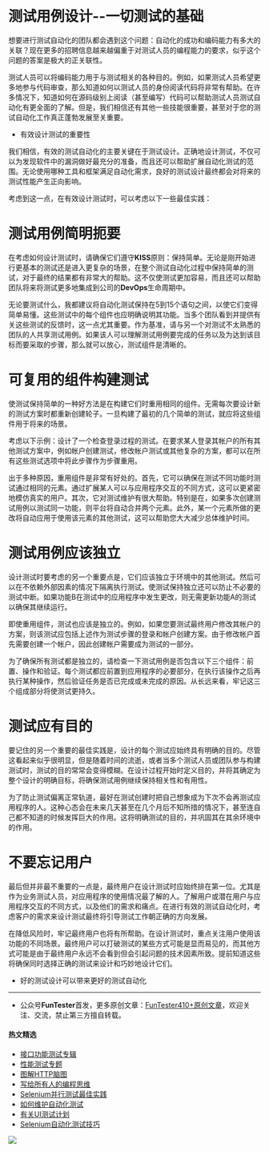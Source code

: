 # 测试用例设计--一切测试的基础



想要进行测试自动化的团队都会遇到这个问题：自动化的成功和编码能力有多大的关联？现在更多的招聘信息越来越偏重于对测试人员的编程能力的要求，似乎这个问题的答案是极大的正关联性。

测试人员可以将编码能力用于与测试相关的各种目的。例如，如果测试人员希望更多地参与代码审查，那么知道如何以测试人员的身份阅读代码将非常有帮助。在许多情况下，知道如何在源码级别上阅读（甚至编写）代码可以帮助测试人员测试自动化有更全面的了解。但是，我们相信还有其他一些技能很重要，甚至对于您的测试自动化工作真正蓬勃发展至关重要。

* 有效设计测试的重要性

我们相信，有效的测试自动化的主要关键在于测试设计。正确地设计测试，不仅可以为发现软件中的漏洞做好最充分的准备，而且还可以帮助扩展自动化测试的范围。无论使用哪种工具和框架满足自动化需求，良好的测试设计最终都会对将来的测试性能产生正向影响。

考虑到这一点，在有效设计测试时，可以考虑以下一些最佳实践：

# 测试用例简明扼要

在考虑如何设计测试时，请确保它们遵守**KISS**原则：保持简单。无论是刚开始进行更基本的测试还是进入更复杂的场景，在整个测试自动化过程中保持简单的测试，对于最终的结果都有非常大的帮助。这不仅使测试更加容易，而且还可以帮助团队将来将测试更多地集成到公司的**DevOps**生命周期中。

无论要测试什么，我都建议将自动化测试保持在5到15个语句之间，以使它们变得简单易懂。这些测试中的每个组件也应明确说明其功能。当多个团队看到并提供有关这些测试的反馈时，这一点尤其重要。作为基准，请与另一个对测试不太熟悉的团队的人共享测试用例。如果该人可以理解测试用例要完成的任务以及为达到该目标而要采取的步骤，那么就可以放心，测试组件是清晰的。

# 可复用的组件构建测试

使测试保持简单的一种好方法是在构建它们时重用相同的组件。无需每次要设计新的测试方案时都重新创建轮子。一旦构建了最初的几个简单的测试，就应将这些组件用于将来的场景。

考虑以下示例：设计了一个检查登录过程的测试。在要求某人登录其帐户的所有其他测试方案中，例如帐户创建测试，修改帐户测试或其他复杂的方案，都可以在所有这些测试选项中将此步骤作为步骤重用。

出于多种原因，重用组件是非常有好处的。首先，它可以确保在测试不同功能时测试通过相同的元素。通过扩展某人可以与应用程序交互的不同方式，这可以更紧密地模仿真实的用户。其次，它对测试维护有很大帮助。特别是在，如果多次创建测试用例以测试同一功能，则平台将自动合并两个元素。此外，某一个元素所做的更改将自动应用于使用该元素的其他测试，这可以帮助您大大减少总体维护时间。

# 测试用例应该独立

设计测试时要考虑的另一个重要点是，它们应该独立于环境中的其他测试。然后可以在不依赖外部因素的情况下隔离执行测试。使测试保持独立还可以防止不必要的测试中断。如果功能B在测试中的应用程序中发生更改，则无需更新功能A的测试以确保其继续运行。

即使重用组件，测试也应该是独立的。例如，如果您要测试最终用户修改其帐户的方案，则该测试应包括上述作为测试步骤的登录和帐户创建方案。由于修改帐户首先需要创建一个帐户，因此创建帐户需要成为测试的一部分。

为了确保所有测试都是独立的，请检查一下测试用例是否包含以下三个组件：前置、操作和验证。每个测试都应前置到应用程序的必要部分，在执行该操作之后再执行某种操作，然后验证任务是否已完成或未完成的原因。从长远来看，牢记这三个组成部分将使测试更持久。

# 测试应有目的

要记住的另一个重要的最佳实践是，设计的每个测试应始终具有明确的目的。尽管这看起来似乎很明显，但是随着时间的流逝，或者当多个测试人员或团队参与构建测试时，测试的目的常常会变得模糊。在设计过程开始时定义目的，并将其确定为整个设计的明确目标，将确保测试用例继续保持相关性和有用性。

为了防止测试偏离正常轨道，最好在测试创建时把自己想象成为下次不会再测试应用程序的人。这种心态会在未来几天甚至在几个月后不知所措的情况下，甚至连自己都不知道的时候发挥巨大的作用。这将明确测试的目的，并巩固其在其余环境中的作用。

# 不要忘记用户

最后但并非最不重要的一点是，最终用户在设计测试时应始终排在第一位。尤其是作为业务测试人员，对应用程序的使用情况最了解的人。了解用户或潜在用户与应用程序交互的不同方式，以及他们的需求和痛点。在进行有效的测试自动化时，考虑客户的需求来设计测试最终将引导测试工作朝正确的方向发展。

在降低风险时，牢记最终用户也将有所帮助。在设计测试时，重点关注用户使用该功能的不同场景。最终用户可以打破测试的某些方式可能是显而易见的，而其他方式可能是由于最终用户永远不会看到但会引起问题的技术因素所致。提前知道这些将确保同时选择正确的测试来设计和巧妙地设计它们。

* 好的测试设计可以带来更好的测试自动化


--- 
* 公众号**FunTester**首发，更多原创文章：[FunTester410+原创文章](https://mp.weixin.qq.com/s/s7ZmCNBYy3j-71JFbtgneg)，欢迎关注、交流，禁止第三方擅自转载。

#### 热文精选

- [接口功能测试专辑](https://mp.weixin.qq.com/mp/appmsgalbum?action=getalbum&album_id=1321895538945638401&__biz=MzU4MTE2NDEyMQ==#wechat_redirect)
- [性能测试专题](https://mp.weixin.qq.com/mp/appmsgalbum?action=getalbum&album_id=1319027448301961218&__biz=MzU4MTE2NDEyMQ==#wechat_redirect)
- [图解HTTP脑图](https://mp.weixin.qq.com/s/100Vm8FVEuXs0x6rDGTipw)
- [写给所有人的编程思维](https://mp.weixin.qq.com/s/Oj33UCnYfbUgzsBzEm2GPQ)
- [Selenium并行测试最佳实践](https://mp.weixin.qq.com/s/-RsQZaT5pH8DHPvm0L8Hjw)
- [如何维护自动化测试](https://mp.weixin.qq.com/s/4eh4AN_MiatMSkoCMtY3UA)
- [有关UI测试计划](https://mp.weixin.qq.com/s/D0fMXwJF754a7Mr5ARY5tQ)
- [Selenium自动化测试技巧](https://mp.weixin.qq.com/s/EzrpFaBSVITO2Y2UvYvw0w)

![](https://mmbiz.qpic.cn/mmbiz_png/13eN86FKXzCcsLRmf6VicSKFPfvMT8p7eg7iaBGgPxmbNxHsBcOic2rcw1TCvS1PTGC6WkRFXA7yoqr2bVlrEQqlA/640?wx_fmt=png&tp=webp&wxfrom=5&wx_lazy=1&wx_co=1)